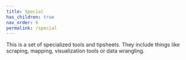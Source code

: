 ```yaml
---
title: Special
has_children: true
nav_order: 6
permalink: /special
---
```



This is a set of specialized tools and tipsheets. They include things like scraping, mapping, visualization tools or data wrangling.

